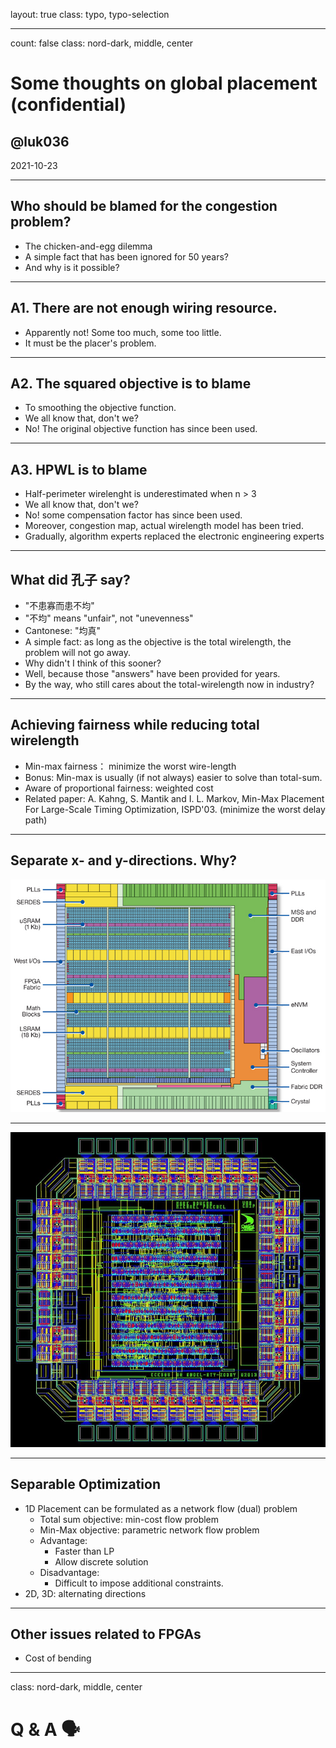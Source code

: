 layout: true
class: typo, typo-selection

---

count: false
class: nord-dark, middle, center

# Some thoughts on global placement (confidential)

## @luk036

2021-10-23

---

## Who should be blamed for the congestion problem?

- The chicken-and-egg dilemma
- A simple fact that has been ignored for 50 years? 
- And why is it possible?

---

## A1. There are not enough wiring resource.

- Apparently not! Some too much, some too little.
- It must be the placer's problem.

---

## A2. The squared objective is to blame

- To smoothing the objective function.
- We all know that, don't we?
- No! The original objective function has since been used.

---

## A3. HPWL is to blame

- Half-perimeter wirelenght is underestimated when n > 3
- We all know that, don't we?
- No! some compensation factor has since been used.
- Moreover, congestion map, actual wirelength model has been tried.
- Gradually, algorithm experts replaced the electronic engineering experts

---

## What did 孔子 say?

- "不患寡而患不均"
- "不均" means "unfair", not "unevenness"
- Cantonese: "均真"
- A simple fact: as long as the objective is the total wirelength, the problem will not go away.
- Why didn't I think of this sooner?
- Well, because those "answers" have been provided for years.
- By the way, who still cares about the total-wirelength now in industry?

---

## Achieving fairness while reducing total wirelength

- Min-max fairness： minimize the worst wire-length
- Bonus: Min-max is usually (if not always) easier to solve than total-sum.
- Aware of proportional fairness: weighted cost
- Related paper: 
    A. Kahng, S. Mantik and I. L. Markov, Min-Max Placement For Large-Scale Timing Optimization, ISPD'03. (minimize the worst delay path)

---

## Separate x- and y-directions. Why?

![](R-C.jpeg)

---

![](download.jpeg)

---

## Separable Optimization

- 1D Placement can be formulated as a network flow (dual) problem
    - Total sum objective: min-cost flow problem
    - Min-Max objective: parametric network flow problem
    - Advantage: 
        - Faster than LP
        - Allow discrete solution
    - Disadvantage:
        - Difficult to impose additional constraints.
- 2D, 3D: alternating directions

---

## Other issues related to FPGAs

- Cost of bending

---

class: nord-dark, middle, center

Q & A 🗣️️
========
